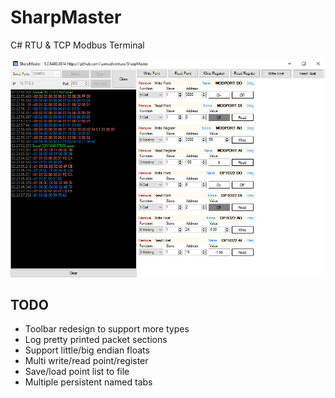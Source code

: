 # SharpMaster

C# RTU & TCP Modbus Terminal

![SharpMaster](SharpMaster.png)

## TODO

* Toolbar redesign to support more types
* Log pretty printed packet sections
* Support little/big endian floats
* Multi write/read point/register
* Save/load point list to file
* Multiple persistent named tabs
